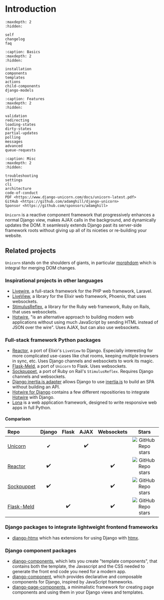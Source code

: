 # Introduction

```{toctree}
:maxdepth: 2
:hidden:

self
changelog
faq
```

```{toctree}
:caption: Basics
:maxdepth: 2
:hidden:

installation
components
templates
actions
child-components
django-models
```

```{toctree}
:caption: Features
:maxdepth: 2
:hidden:

validation
redirecting
loading-states
dirty-states
partial-updates
polling
messages
advanced
queue-requests
```

```{toctree}
:caption: Misc
:maxdepth: 2
:hidden:

troubleshooting
settings
cli
architecture
code-of-conduct
PDF <https://www.django-unicorn.com/docs/unicorn-latest.pdf>
GitHub <https://github.com/adamghill/django-unicorn>
Sponsor <https://github.com/sponsors/adamghill>
```

`Unicorn` is a reactive component framework that progressively enhances a normal Django view, makes AJAX calls in the background, and dynamically updates the DOM. It seamlessly extends Django past its server-side framework roots without giving up all of its niceties or re-building your website.

## Related projects

`Unicorn` stands on the shoulders of giants, in particular [morphdom](https://github.com/patrick-steele-idem/morphdom) which is integral for merging DOM changes.

### Inspirational projects in other languages

- [Livewire](https://laravel-livewire.com/), a full-stack framework for the PHP web framework, Laravel.
- [LiveView](https://github.com/phoenixframework/phoenix_live_view), a library for the Elixir web framework, Phoenix, that uses websockets.
- [StimulusReflex](https://docs.stimulusreflex.com), a library for the Ruby web framework, Ruby on Rails, that uses websockets.
- [Hotwire](https://hotwire.dev), "is an alternative approach to building modern web applications without using much JavaScript by sending HTML instead of JSON over the wire". Uses AJAX, but can also use websockets.

### Full-stack framework Python packages

- [Reactor](https://github.com/edelvalle/reactor/), a port of Elixir's `LiveView` to Django. Especially interesting for more complicated use-cases like chat rooms, keeping multiple browsers in sync, etc. Uses Django channels and websockets to work its magic.
- [Flask-Meld](https://github.com/mikeabrahamsen/Flask-Meld), a port of `Unicorn` to Flask. Uses websockets.
- [Sockpuppet](https://sockpuppet.argpar.se/), a port of Ruby on Rail's `StimulusReflex`. Requires Django channels and websockets.
- [Django inertia.js adapter](https://github.com/zodman/inertia-django) allows Django to use <a href="https://inertiajs.com">inertia.js</a> to build an SPA without building an API.
- [Hotwire for Django](https://github.com/hotwire-django) contains a few different repositiories to integrate [Hotwire](https://hotwire.dev) with Django.
- [Lona](https://lona-web.org/) is a web application framework, designed to write responsive web apps in full Python.

#### Comparison

| Repo                                                          | Django | Flask | AJAX | Websockets |                                                       Stars                                                        |
| :------------------------------------------------------------ | :----: | :---: | :--: | :--------: | :----------------------------------------------------------------------------------------------------------------: |
| [Unicorn](https://github.com/adamghill/django-unicorn)        |   ✔    |       |  ✔️  |            |   ![GitHub Repo stars](https://img.shields.io/github/stars/adamghill/django-unicorn?label=%20&style=flat-square)   |
| [Reactor](https://github.com/edelvalle/reactor/)              |   ✔️   |       |      |     ✔️     |      ![GitHub Repo stars](https://img.shields.io/github/stars/edelvalle/reactor?label=%20&style=flat-square)       |
| [Sockpuppet](https://github.com/jonathan-s/django-sockpuppet) |   ✔️   |       |      |     ✔️     | ![GitHub Repo stars](https://img.shields.io/github/stars/jonathan-s/django-sockpuppet?label=%20&style=flat-square) |
| [Flask-Meld](https://github.com/mikeabrahamsen/Flask-Meld)    |        |  ✔️   |      |     ✔️     |  ![GitHub Repo stars](https://img.shields.io/github/stars/mikeabrahamsen/Flask-Meld?label=%20&style=flat-square)   |

### Django packages to integrate lightweight frontend frameworks

- [django-htmx](https://github.com/adamchainz/django-htmx) which has extensions for using Django with [htmx](https://htmx.org/).

### Django component packages

- [django-components](https://github.com/EmilStenstrom/django-components/), which lets you create "template components", that contains both the template, the Javascript and the CSS needed to generate the front end code you need for a modern app.
- [django-component](https://gitlab.com/Mojeer/django_components), which provides declarative and composable components for Django, inspired by JavaScript frameworks.
- [django-page-components](https://github.com/andreyfedoseev/django-page-components), a minimalistic framework for creating page components and using them in your Django views and templates.
